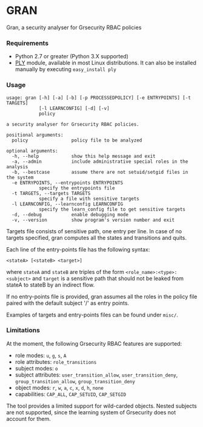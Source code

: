 GRAN
====

Gran, a security analyser for Grsecurity RBAC policies

### Requirements

* Python 2.7 or greater (Python 3.X supported)
* [PLY][] module, available in most Linux distributions. It can also be
  installed manually by executing `easy_install ply`

### Usage

	usage: gran [-h] [-a] [-b] [-p PROCESSEDPOLICY] [-e ENTRYPOINTS] [-t TARGETS]
	            [-l LEARNCONFIG] [-d] [-v]
	            policy

	a security analyser for Grsecurity RBAC policies.

	positional arguments:
	  policy                policy file to be analyzed

	optional arguments:
	  -h, --help            show this help message and exit
	  -a, --admin           include administrative special roles in the analysis
	  -b, --bestcase        assume there are not setuid/setgid files in the system
	  -e ENTRYPOINTS, --entrypoints ENTRYPOINTS
				specify the entrypoints file
	  -t TARGETS, --targets TARGETS
				specify a file with sensitive targets
	  -l LEARNCONFIG, --learnconfig LEARNCONFIG
				specify the learn_config file to get sensitive targets
	  -d, --debug           enable debugging mode
	  -v, --version         show program's version number and exit

Targets file consists of sensitive path, one entry per line. In case of no
targets specified, gran computes all the states and transitions and quits.


Each line of the entry-points file has the following syntax:

	<stateA> [<stateB> <target>]

where `stateA` and `stateB` are triples of the form
`<role_name>:<type>:<subject>` and `target` is a sensitive path that should not
be leaked from stateA to stateB by an indirect flow.

If no entry-points file is provided, gran assumes all the roles in the policy
file paired with the default subject '/' as entry points.

Examples of targets and entry-points files can be found under `misc/`.

### Limitations

At the moment, the following Grsecurity RBAC features are supported:

* role modes: `u`, `g`, `s`, `A`
* role attributes: `role_transitions`
* subject modes: `o`
* subject attributes: `user_transition_allow`, `user_transition_deny`,
                      `group_transition_allow`, `group_transition_deny`
* object modes: `r`, `w`, `a`, `c`, `x`, `d`, `h`, `none`
* capabilities: `CAP_ALL`, `CAP_SETUID`, `CAP_SETGID`

The tool provides a limited support for wild-carded objects. Nested subjects
are not supported, since the learning system of Grsecurity does not account for
them.

[PLY]:   http://www.dabeaz.com/ply/
